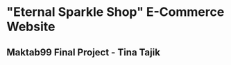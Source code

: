 <div flex-column justify-center items-center><h1 items-center>"Eternal Sparkle Shop" E-Commerce Website</h1><h2 text-center>Maktab99 Final Project - Tina Tajik</h2></div>

 
